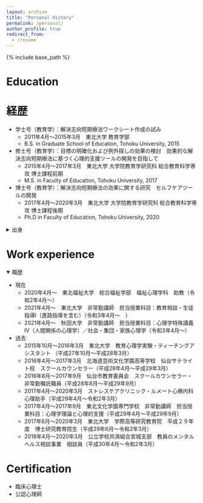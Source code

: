 ```yaml
---
layout: archive
title: "Personal History"
permalink: /personal/
author_profile: true
redirect_from:
  - /resume
---
```


{% include base_path %}

Education
======

# 経歴
  
* 学士号（教育学）：解決志向短期療法ワークシート作成の試み  
  * 2011年4月～2015年3月　東北大学 教育学部  
  * B.S. in Graduate School of Education, Tohoku University, 2015  
* 修士号（教育学）：目標の明確化および例外探しの効果の検討　効果的な解決志向短期療法に基づく心理的支援ツールの開発を目指して  
  * 2015年4月～2017年3月　東北大学 大学院教育学研究科 総合教育科学専攻 博士課程前期  
  * M.S. in Faculty of Education, Tohoku University, 2017  
* 博士号（教育学）：解決志向短期療法の効果に関する研究　セルフケアツールの開発  
  * 2017年4月～2020年3月　東北大学 大学院教育学研究科 総合教育科学専攻 博士課程後期  
  * Ph.D in Faculty of Education, Tohoku University, 2020  

  
  
<details><summary>出身</summary><div>
  
- 故郷
  - 静岡県中部
- 中学校
  - 2004年4月～2008年3月　静岡大教育学部学附属島田中学校
- 高等学校
  - 2008年4月～2011年3月　静岡県立藤枝東高等学校

</div></details>




Work experience
======
<details open><summary>職歴</summary><div>
  
- 現在
  - 2020年4月～　東北福祉大学　総合福祉学部　福祉心理学科　助教（令和2年4月～）
  - 2021年4月～　東北大学　非常勤講師　担当授業科目：教育相談・生徒指導Ⅰ（進路指導を含む）（令和3年4月～　）
  - 2021年4月～　秋田大学　非常勤講師　担当授業科目：心理学特殊講義Ⅳ（人間関係の心理学）／社会・集団・家族心理学（令和3年4月～）
- 過去
  - 2015年10月～2016年3月　東北大学　教育心理学実験・ティーチングアシスタント （平成27年10月～平成28年3月）
  - 2016年4月～2017年3月　北海道芸術文化学園高等学校　仙台サテライト校　スクールカウンセラー（平成28年4月～平成29年3月）
  - 2016年8月～2017年9月　仙台市教育委員会　スクールカウンセラー・非常勤嘱託職員（平成28年8月～平成29年9月）
  - 2017年4月～2020年3月　ストレスケアクリニック・ルメート心療内科　心理助手（平成29年4月～令和2年3月）
  - 2017年4月～2017年9月　東北文化学園専門学校　非常勤講師　担当授業科目：心理学理論と心理的支援（平成29年4月～平成29年9月）
  - 2017年6月～2020年3月　東北大学　学際高等研究教育院　平成２９年度　博士研究教育院生（平成29年6月～令和2年3月）
  - 2018年4月～2020年3月　公立学校共済組合宮城支部　教員のメンタルヘルス相談事業　相談員（平成30年4月～令和2年3月）

</div></details>




Certification
======
* 臨床心理士
* 公認心理師

